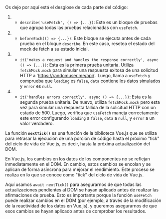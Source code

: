Os dejo por aquí está el desglose de cada parte del código:

1. - `describe('useFetch', () => {...})`: Este es un bloque de pruebas que agrupa todas las pruebas relacionadas con `useFetch`.

2. - `beforeEach(() => {...})`: Este bloque se ejecuta antes de cada prueba en el bloque `describe`. En este caso, resetea el estado del mock de fetch a su estado inicial.

3. - `it('makes a request and handles the response correctly', async () => {...})`: Esta es la primera prueba unitaria. Utiliza `fetchMock.mock` para simular una respuesta exitosa de una solicitud HTTP a 'https://randomuser.me/api/'. Luego, llama a `useFetch` y comprueba que `loading` es `false`, `data` contiene los datos simulados y `error` es `null`.

4. - `it('handles errors correctly', async () => {...})`: Esta es la segunda prueba unitaria. De nuevo, utiliza `fetchMock.mock` pero esta vez para simular una respuesta fallida de la solicitud HTTP con un estado de 500. Luego, verifica que `useFetch` maneja correctamente este error configurando `loading` a `false`, `data` a `null`, y `error` a un valor verdadero.


La función **`nextTick()`** es una función de la biblioteca Vue.js que se utiliza para retrasar la ejecución de una porción de código hasta el próximo "tick" del ciclo de vida de Vue.js, es decir, hasta la próxima actualización del DOM.

En Vue.js, los cambios en los datos de los componentes no se reflejan inmediatamente en el DOM. En cambio, estos cambios se encolan y se aplican de forma asíncrona para mejorar el rendimiento. Este proceso se realiza en lo que se conoce como "tick" del ciclo de vida de Vue.js.

Aquí usamos `await nextTick()` para asegurarnos de que todas las actualizaciones pendientes al DOM se hayan aplicado antes de realizar las afirmaciones de prueba. Esto es importante porque la función `useFetch` puede realizar cambios en el DOM (por ejemplo, a través de la modificación de la reactividad de los datos en Vue.js), y queremos asegurarnos de que esos cambios se hayan aplicado antes de comprobar los resultados.

